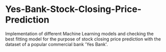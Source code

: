 # Yes-Bank-Stock-Closing-Price-Prediction
Implementation of different Machine Learning models and checking the best fitting model for the purpose of stock closing price prediction with the dataset of a popular commercial bank 'Yes Bank'.

